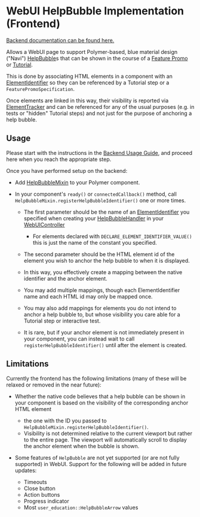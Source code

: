# WebUI HelpBubble Implementation (Frontend)

[Backend documentation can be found here.](/components/user_education/webui/README.md)

Allows a WebUI page to support Polymer-based, blue material design ("Navi")
[HelpBubble](/components/user_education/common/help_bubble/help_bubble.h)s that can be shown in the course of a
[Feature Promo](/components/user_education/common/feature_promo/feature_promo_controller.h) or
[Tutorial](/components/user_education/common/tutorial/tutorial.h).

This is done by associating HTML elements in a component with an
[ElementIdentifier](/ui/base/interaction/element_identifier.h) so they can be
referenced by a Tutorial step or a `FeaturePromoSpecification`.

Once elements are linked in this way, their visibility is reported via
[ElementTracker](/ui/base/interaction/element_tracker.h) and can be referenced
for any of the usual purposes (e.g. in tests or "hidden" Tutorial steps) and
not just for the purpose of anchoring a help bubble.

## Usage

Please start with the instructions in the
[Backend Usage Guide](/components/user_education/webui/README.md#usage), and
proceed here when you reach the appropriate step.

Once you have performed setup on the backend:

 * Add [HelpBubbleMixin](./help_bubble_mixin.ts) to your Polymer component.

 * In your component's `ready()` or `connectedCallback()` method, call
   `HelpBubbleMixin.registerHelpBubbleIdentifier()` one or more times.
 
   * The first parameter should be the name of an
     [ElementIdentifier](/ui/base/interaction/element_identifier.h) you
     specified when creating your
     [HelpBubbleHandler](/components/user_education/webui/help_bubble_handler.h)
     in your
     [WebUIController](/content/public/browser/web_ui_controller.h)

     * For elements declared with `DECLARE_ELEMENT_IDENTIFIER_VALUE()` this is
       just the name of the constant you specified.

   * The second parameter should be the HTML element id of the element you wish
     to anchor the help bubble to when it is displayed.

   * In this way, you effectively create a mapping between the native identifier
     and the anchor element.

   * You may add multiple mappings, though each ElementIdentifier name and each
     HTML id may only be mapped once.

   * You may also add mappings for elements you do not intend to anchor a help
     bubble to, but whose visibility you care able for a Tutorial step or
     interactive test.

   * It is rare, but if your anchor element is not immediately present in your
     component, you can instead wait to call `registerHelpBubbleIdentifier()`
     until after the element is created.

## Limitations

Currently the frontend has the following limitations (many of these will be
relaxed or removed in the near future):

 * Whether the native code believes that a help bubble can be shown in your
   component is based on the visibility of the corresponding anchor HTML element
   - the one with the ID you passed to
   `HelpBubbleMixin.registerHelpBubbleIdentifier()`.

   * Visibility is not determined relative to the current viewport but rather to
     the entire page. The viewport will automatically scroll to display the
     anchor element when the bubble is shown.

 * Some features of `HelpBubble` are not yet supported (or are not fully
   supported) in WebUI. Support for the following will be added in future
   updates:
   * Timeouts
   * Close button
   * Action buttons
   * Progress indicator
   * Most `user_education::HelpBubbleArrow` values

